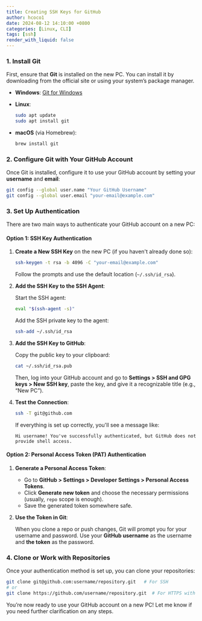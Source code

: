 ```yaml
---
title: Creating SSH Keys for GitHub
author: hcoco1
date: 2024-08-12 14:10:00 +0800
categories: [Linux, CLI]
tags: [ssh]
render_with_liquid: false
---
```



### 1. **Install Git**
First, ensure that **Git** is installed on the new PC. You can install it by downloading from the official site or using your system’s package manager.

- **Windows**: [Git for Windows](https://git-scm.com/download/win)
- **Linux**:

    ```bash
    sudo apt update
    sudo apt install git
    ```

- **macOS** (via Homebrew):

    ```bash
    brew install git
    ```

### 2. **Configure Git with Your GitHub Account**
Once Git is installed, configure it to use your GitHub account by setting your **username** and **email**:

```bash
git config --global user.name "Your GitHub Username"
git config --global user.email "your-email@example.com"
```

### 3. **Set Up Authentication**
There are two main ways to authenticate your GitHub account on a new PC:

#### Option 1: **SSH Key Authentication**

1. **Create a New SSH Key** on the new PC (if you haven't already done so):

    ```bash
    ssh-keygen -t rsa -b 4096 -C "your-email@example.com"
    ```

    Follow the prompts and use the default location (`~/.ssh/id_rsa`).

2. **Add the SSH Key to the SSH Agent**:

    Start the SSH agent:

    ```bash
    eval "$(ssh-agent -s)"
    ```

    Add the SSH private key to the agent:

    ```bash
    ssh-add ~/.ssh/id_rsa
    ```

3. **Add the SSH Key to GitHub**:

    Copy the public key to your clipboard:

    ```bash
    cat ~/.ssh/id_rsa.pub
    ```

    Then, log into your GitHub account and go to **Settings > SSH and GPG keys > New SSH key**, paste the key, and give it a recognizable title (e.g., “New PC”).

4. **Test the Connection**:

    ```bash
    ssh -T git@github.com
    ```

    If everything is set up correctly, you'll see a message like:

    ```
    Hi username! You've successfully authenticated, but GitHub does not provide shell access.
    ```

#### Option 2: **Personal Access Token (PAT) Authentication**

1. **Generate a Personal Access Token**:

    - Go to **GitHub > Settings > Developer Settings > Personal Access Tokens**.
    - Click **Generate new token** and choose the necessary permissions (usually, `repo` scope is enough).
    - Save the generated token somewhere safe.

2. **Use the Token in Git**:

    When you clone a repo or push changes, Git will prompt you for your username and password. Use your **GitHub username** as the username and **the token** as the password.

### 4. **Clone or Work with Repositories**
Once your authentication method is set up, you can clone your repositories:

```bash
git clone git@github.com:username/repository.git   # For SSH
# or
git clone https://github.com/username/repository.git  # For HTTPS with PAT
```

You’re now ready to use your GitHub account on a new PC! Let me know if you need further clarification on any steps.
